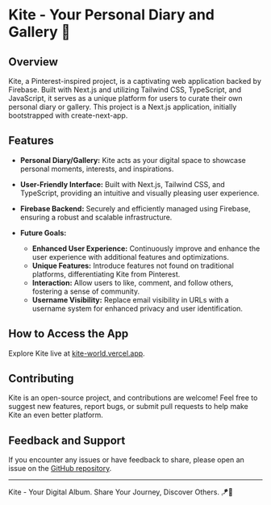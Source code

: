 # Kite - Your Personal Diary and Gallery 📌

## Overview

Kite, a Pinterest-inspired project, is a captivating web application backed by Firebase. Built with Next.js and utilizing Tailwind CSS, TypeScript, and JavaScript, it serves as a unique platform for users to curate their own personal diary or gallery. This project is a Next.js application, initially bootstrapped with create-next-app.

## Features

- **Personal Diary/Gallery:** Kite acts as your digital space to showcase personal moments, interests, and inspirations.

- **User-Friendly Interface:** Built with Next.js, Tailwind CSS, and TypeScript, providing an intuitive and visually pleasing user experience.

- **Firebase Backend:** Securely and efficiently managed using Firebase, ensuring a robust and scalable infrastructure.

- **Future Goals:**
  - **Enhanced User Experience:** Continuously improve and enhance the user experience with additional features and optimizations.
  - **Unique Features:** Introduce features not found on traditional platforms, differentiating Kite from Pinterest.
  - **Interaction:** Allow users to like, comment, and follow others, fostering a sense of community.
  - **Username Visibility:** Replace email visibility in URLs with a username system for enhanced privacy and user identification.

## How to Access the App

Explore Kite live at [kite-world.vercel.app](https://kite-world.vercel.app).

## Contributing

Kite is an open-source project, and contributions are welcome! Feel free to suggest new features, report bugs, or submit pull requests to help make Kite an even better platform.

## Feedback and Support

If you encounter any issues or have feedback to share, please open an issue on the [GitHub repository](https://github.com/your-username/kite).

---

Kite - Your Digital Album. Share Your Journey, Discover Others. 🪁🌟
